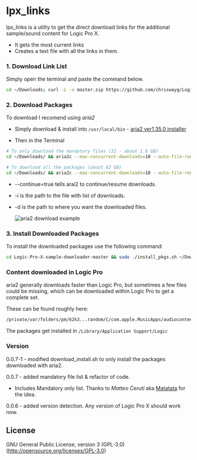 
# lpx_links  
  
lpx_links is a utilty to get the direct download links for the additional sample/sound content for Logic Pro X.  
  
 - It gets the most current links  
 - Creates a text file with all the links in them.  
  
### 1. Download Link List  
  
Simply open the terminal and paste the command below.  
  
```sh  
cd ~/Downloads; curl -L -o master.zip https://github.com/chriswayg/Logic-Pro-X-sample-downloader/archive/refs/heads/master.zip ; unzip -oq master.zip ; cd Logic-Pro-X-sample-downloader-master ; ./lpx_links.rb
```  

### 2. Download Packages

To download I recomend using *aria2*   
- Simply download & install into `/usr/local/bin` - [aria2 ver1.35.0 installer](https://github.com/aria2/aria2/releases/download/release-1.35.0/aria2-1.35.0-osx-darwin.dmg)

- Then in the Terminal  
   
```sh  
# To only download the mandatory files (32 - about 1.6 GB)
cd ~/Downloads/ && aria2c --max-concurrent-downloads=10 --auto-file-renaming=false --continue=true --log=logic_download.log -i ~/Desktop/lpx_download_links/mandatory_download_links.txt --dir=logic_content

# To download all the packages (about 62 GB)
cd ~/Downloads/ && aria2c --max-concurrent-downloads=10 --auto-file-renaming=false --continue=true --log=logic_download.log -i ~/Desktop/lpx_download_links/all_download_links.txt --dir=logic_content
```

- --continue=true tells arai2 to continue/resume downloads.  
- -i is the path to the file with list of downloads.  
- -d is the path to where you want the downloaded files.   
     
  ![aria2 download example](https://github.com/davidteren/lpx_links/blob/master/images/aria2_example.png?raw=true)
  
### 3. Install Downloaded Packages
  
To install the downloaded packages use the following command:  
  
```sh  
cd Logic-Pro-X-sample-downloader-master && sudo ./install_pkgs.sh ~/Downloads/logic_content
```

### Content downloaded in Logic Pro

aria2 generally downloads faster than Logic Pro, but sometimes a few files could be missing, which can be downloaded within Logic Pro to get a complete set.

These can be found roughly here:

```sh  
/private/var/folders/pm/62k3...random/C/com.apple.MusicApps/audiocontentdownload.apple.com/lp10_ms3_content_2016
```

The packages get installed in `/Library/Application Support/Logic`

### Version

0.0.7-1 - modified download_install.sh to only install the packages downloaded with aria2.

0.0.7 - added mandatory file list & refactor of code.  
- Includes Mandatory only list. Thanks to _Matteo Ceruti_ aka [Matatata](https://github.com/matatata) for the idea.  
  
0.0.6 - added version detection. Any version of Logic Pro X should work now.    
   
License  
----  
  
GNU General Public License, version 3 (GPL-3.0)  
(http://opensource.org/licenses/GPL-3.0)

